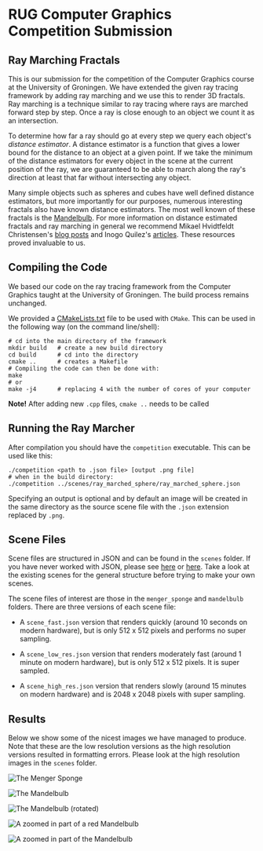 # RUG Computer Graphics Competition Submission

## Ray Marching Fractals

This is our submission for the competition of the Computer Graphics course at the University of Groningen. We have extended the given ray tracing framework by adding ray marching and we use this to render 3D fractals. Ray marching is a technique similar to ray tracing where rays are marched forward step by step. Once a ray is close enough to an object we count it as an intersection.

To determine how far a ray should go at every step we query each object's _distance estimator_. A distance estimator is a function that gives a lower bound for the distance to an object at a given point. If we take the minimum of the distance estimators for every object in the scene at the current position of the ray, we are guaranteed to be able to march along the ray's direction at least that far without intersecting any object.

Many simple objects such as spheres and cubes have well defined distance estimators, but more importantly for our purposes, numerous interesting fractals also have known distance estimators. The most well known of these fractals is the [Mandelbulb](https://en.wikipedia.org/wiki/Mandelbulb). For more information on distance estimated fractals and ray marching in general we recommend Mikael Hvidtfeldt Christensen's [blog posts](http://blog.hvidtfeldts.net/index.php/2011/06/distance-estimated-3d-fractals-part-i/) and Inogo Quilez's [articles](https://www.iquilezles.org/www/index.htm). These resources proved invaluable to us.

## Compiling the Code

We based our code on the ray tracing framework from the Computer Graphics taught at the University of Groningen. The build process remains unchanged.

We provided a [CMakeLists.txt](CMakeLists.txt) file to be used with `CMake`. This can be used in the following way (on the command line/shell):

```
# cd into the main directory of the framework
mkdir build   # create a new build directory
cd build      # cd into the directory
cmake ..      # creates a Makefile
# Compiling the code can then be done with:
make
# or
make -j4      # replacing 4 with the number of cores of your computer
```

**Note!** After adding new `.cpp` files, `cmake ..` needs to be called

## Running the Ray Marcher

After compilation you should have the `competition` executable. This can be used like this:

```
./competition <path to .json file> [output .png file]
# when in the build directory:
./competition ../scenes/ray_marched_sphere/ray_marched_sphere.json
```

Specifying an output is optional and by default an image will be created in the same directory as the source scene file with the `.json` extension replaced by `.png`.

## Scene Files

Scene files are structured in JSON and can be found in the `scenes` folder. If you have never worked with JSON, please see [here](https://en.wikipedia.org/wiki/JSON#Data_types_and_syntax) or [here](https://www.json.org). Take a look at the existing scenes for the general structure before trying to make your own scenes.

The scene files of interest are those in the `menger_sponge` and `mandelbulb` folders. There are three versions of each scene file:

* A `scene_fast.json` version that renders quickly (around 10 seconds on modern hardware), but is only 512 x 512 pixels and performs no super sampling.

* A `scene_low_res.json` version that renders moderately fast (around 1 minute on modern hardware), but is only 512 x 512 pixels. It is super sampled.

* A `scene_high_res.json` version that renders slowly (around 15 minutes on modern hardware) and is 2048 x 2048 pixels with super sampling.

## Results

Below we show some of the nicest images we have managed to produce. Note that these are the low resolution versions as the high resolution versions resulted in formatting errors. Please look at the high resolution images in the `scenes` folder.

![The Menger Sponge](scenes/menger_sponge/menger_sponge_full_low_res.png)

![The Mandelbulb](scenes/mandelbulb/full_01/mandelbulb_full_01_low_res.png)

![The Mandelbulb (rotated)](scenes/mandelbulb/full_02/mandelbulb_full_02_low_res.png)

![A zoomed in part of a red Mandelbulb](scenes/mandelbulb/zoom_01/mandelbulb_zoom_01_low_res.png)

![A zoomed in part of the Mandelbulb](scenes/mandelbulb/zoom_02/mandelbulb_zoom_02_low_res.png)
